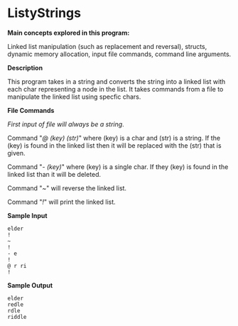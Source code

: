 # ListyStrings
**Main concepts explored in this program:**

Linked list manipulation (such as replacement and reversal), structs, dynamic memory allocation, input file commands, command line arguments.

**Description**

This program takes in a string and converts the string into a linked list with each char representing a node in the list. It takes commands from a file to manipulate the linked list using specfic chars.

**File Commands**


*First input of file will always be a string*.

Command "*@ (key) (str)*" where (key) is a char and (str) is a string. If the (key) is found in the linked list then it will be replaced with the (str) that is given.


Command "*- (key)*" where (key) is a single char.  If they (key) is found in the linked list than it will be deleted. 


Command "*~*" will reverse the linked list.


Command "*!*" will print the linked list. 

**Sample Input**
```
elder
!
~
!
- e
!
@ r ri
!
```

**Sample Output**
```
elder
redle
rdle
riddle
```



 
